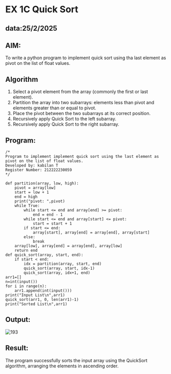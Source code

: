 # EX 1C Quick Sort
## data:25/2/2025
## AIM:
To write a python program to implement quick sort using tha last element as pivot on the list of float values.

## Algorithm
1. Select a pivot element from the array (commonly the first or last element).
2. Partition the array into two subarrays: elements less than pivot and elements greater than or equal to pivot.
3. Place the pivot between the two subarrays at its correct position.
4. Recursively apply Quick Sort to the left subarray.
5. Recursively apply Quick Sort to the right subarray.
   

## Program:
```
/*
Program to implement implement quick sort using the last element as pivot on the list of float values.
Developed by: kabilan T
Register Number: 212222230059
*/
```
```
def partition(array, low, high):
    pivot = array[low]
    start = low + 1
    end = high
    print("pivot: ",pivot)
    while True:
        while start <= end and array[end] >= pivot:
            end = end - 1
        while start <= end and array[start] <= pivot:
            start = start + 1
        if start <= end:
            array[start], array[end] = array[end], array[start]
        else:
            break
    array[low], array[end] = array[end], array[low]
    return end
def quick_sort(array, start, end):
    if start < end:
        idx = partition(array, start, end)
        quick_sort(array, start, idx-1)
        quick_sort(array, idx+1, end)
arr1=[]
n=int(input())
for i in range(n):
    arr1.append(int(input()))
print("Input List\n",arr1)
quick_sort(arr1, 0, len(arr1)-1)
print("Sorted List\n",arr1)
```

## Output:
![193](https://github.com/user-attachments/assets/a1fa179f-6bea-4c2a-b1c8-99bce3dc15e8)



## Result:
The program successfully sorts the input array using the QuickSort algorithm, arranging the elements in ascending order.
